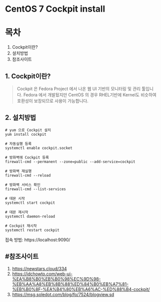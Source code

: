 # CentOS 7 Cockpit install

# 목차
1. Cockpit이란?
2. 설치방법
3. 참조사이트

## 1. Cockpit이란?
>Cockpit 은 Fedora Project 에서 나온 웹 UI 기반의 모니터링 및 관리 툴입니다.
Fedora 에서 개발됬지만 CentOS 의 경우 RHEL기반에 Kernel도 비슷하여 호환성이 보장되므로 사용이 가능합니다.

## 2. 설치방법
```
# yum 으로 Cockpit 설치
yum install cockpit
```
```
# 자동실행 등록
systemctl enable cockpit.socket
```
```
# 방화벽에 Cockpit 등록
firewall-cmd --permanent --zone=public --add-service=cockpit

```
```
# 방화벽 재실행
firewall-cmd --reload
```
```
# 방화벽 서비스 확인
firewall-cmd --list-services
```
```
# 데몬 시작
systemctl start cockpit
```
```
# 데몬 재시작
systemctl daemon-reload
```
```
# Cockpit 재시작
systemctl restart cockpit
```
접속 방법: https://localhost:9090/

## #참조사이트
1. https://newstars.cloud/334
2. https://idchowto.com/web-ui-%EA%B8%B0%EB%B0%98%EC%9D%98-%EB%AA%A8%EB%8B%88%ED%84%B0%EB%A7%81-%EB%B0%8F-%EA%B4%80%EB%A6%AC-%ED%88%B4-cockpit/
3. https://msg.soledot.com/blog/fo/7524/blogview.sd